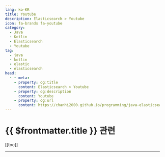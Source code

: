 ```yaml
---
lang: ko-KR
title: Youtube
description: Elasticsearch > Youtube
icon: fa-brands fa-youtube
category: 
  - Java
  - Kotlin
  - Elasticsearch
  - Youtube
tag: 
  - java
  - kotlin
  - elastic
  - elasticsearch
head:
  - - meta:
    - property: og:title
      content: Elasticsearch > Youtube
    - property: og:description
      content: Youtube
    - property: og:url
      content: https://chanhi2000.github.io/programming/java-elasticsearch/youtube.html
---
```


# {{ $frontmatter.title }} 관련

[[toc]]

<MyYouTubeItems jsonName="yu-OfficialElasticCommunity" /><!-- Official Elastic Community -->

---

<TagLinks />